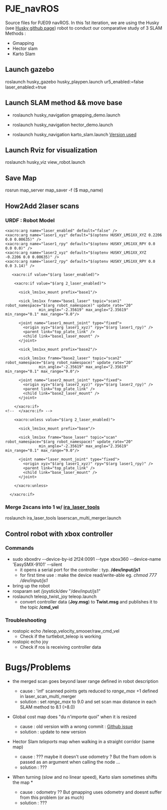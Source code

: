 # PJE_navROS
Source files for PJE09 navROS.
In this 1st iteration, we are using the Husky (see [Husky github page](https://github.com/husky/husky)) robot to conduct our comparative study of 3 SLAM Methods :
- Gmapping
- Hector slam
- Karto Slam



## Launch gazebo
roslaunch husky_gazebo husky_playpen.launch ur5_enabled:=false laser_enabled:=true

## Launch SLAM method && move base
- roslaunch husky_navigation gmapping_demo.launch 


- roslaunch husky_navigation hector_demo.launch


- roslaunch husky_navigation karto_slam.launch  [Version used](https://github.com/nkuwenjian/slam_karto)


 

## Launch Rviz for visualization
roslaunch husky_viz view_robot.launch 

## Save Map
rosrun map_server map_saver -f ($ map_name)

## How2Add 2laser scans
### URDF : Robot Model
```
<xacro:arg name="laser_enabled" default="false" />
<xacro:arg name="laser1_xyz" default="$(optenv HUSKY_LMS1XX_XYZ 0.2206 0.0 0.00635)" />
<xacro:arg name="laser1_rpy" default="$(optenv HUSKY_LMS1XX_RPY 0.0 0.0 0.0)" />
<xacro:arg name="laser2_xyz" default="$(optenv HUSKY_LMS1XX_XYZ -0.2206 0.0 0.00635)" />
<xacro:arg name="laser2_rpy" default="$(optenv HUSKY_LMS1XX_RPY 0.0 0.0 3.14)" />

   <xacro:if value="$(arg laser_enabled)">

    <xacro:if value="$(arg 2_laser_enabled)">

      <sick_lms1xx_mount prefix="base1"/>

      <sick_lms1xx frame="base1_laser" topic="scan1" robot_namespace="$(arg robot_namespace)" update_rate="20"
               min_angle="-2.35619" max_angle="2.35619" min_range="0.1" max_range="9.0"/>

      <joint name="laser1_mount_joint" type="fixed">
        <origin xyz="$(arg laser1_xyz)" rpy="$(arg laser1_rpy)" />
        <parent link="top_plate_link" />
        <child link="base1_laser_mount" />
      </joint>

      <sick_lms1xx_mount prefix="base2"/>

      <sick_lms1xx frame="base2_laser" topic="scan2" robot_namespace="$(arg robot_namespace)" update_rate="20"
               min_angle="-2.35619" max_angle="2.35619" min_range="0.1" max_range="9.0"/>

      <joint name="laser2_mount_joint" type="fixed">
        <origin xyz="$(arg laser2_xyz)" rpy="$(arg laser2_rpy)" />
        <parent link="top_plate_link" />
        <child link="base2_laser_mount" />
      </joint>

    </xacro:if>
<!--  </xacro:if> -->

    <xacro:unless value="$(arg 2_laser_enabled)">

      <sick_lms1xx_mount prefix="base"/>

      <sick_lms1xx frame="base_laser" topic="scan" robot_namespace="$(arg robot_namespace)" update_rate="20"
               min_angle="-2.35619" max_angle="2.35619" min_range="0.1" max_range="9.0"/>

      <joint name="laser_mount_joint" type="fixed">
        <origin xyz="$(arg laser1_xyz)" rpy="$(arg laser1_rpy)" />
        <parent link="top_plate_link" />
        <child link="base_laser_mount" />
      </joint>

    </xacro:unless>

  </xacro:if>
```

### Merge 2scans into 1 w/ [ira_laser_tools](https://github.com/iralabdisco/ira_laser_tools)

roslaunch ira_laser_tools laserscan_multi_merger.launch 


## Control robot with xbox controller
### Commands
 
- sudo xboxdrv --device-by-id 2f24:0091 --type xbox360 --device-name 'EasySMX-9101' --silent
    - it opens a serial port for the controller : typ. **/dev/input/js1**
    - for first time use : make the device read/write-able eg. *chmod 777 /dev/input/js1*
- bring up the robot
- rosparam set /joystick/dev "/dev/input/js1"
- roslaunch teleop_twist_joy teleop.launch
    - convert controller data (**Joy.msg**) to **Twist.msg** and publishes it to the topic **/cmd_vel**


### Troubleshooting 

- rostopic echo /teleop_velocity_smooer/raw_cmd_vel
    - Check if the turtlebot_teleop is working
- rostopic echo joy
    - Check if ros is receiving controller data


# Bugs/Problems
- the merged scan goes beyond laser range defined in robot description
  - cause : 'inf' scanned points gets reduced to *range_max* +1 defined in laser\_scan\_multi\_merger
  - solution : set *range_max* to 9.0 and set scan max distance in each SLAM method to 8.1 (>8.0)

- Global cost map does "du n'importe quoi" when it is resized 
  - cause : old version with a wrong commit : [Github issue](https://github.com/ros-planning/navigation/issues/959)
  - solution : update to new version 

- Hector Slam *teleports* map when walking in a straight corridor (same map)
  - cause : ??? maybe it doesn't use odometry ? But the fram odom is passed as an argument when calling the node ...
  - solution : ???

- When turning (slow and no linear speed), Karto slam sometimes shifts the map *
  - cause : odometry ?? But gmapping uses odometry and doesnt suffer from this problem (or as much)
  - solution : ???
